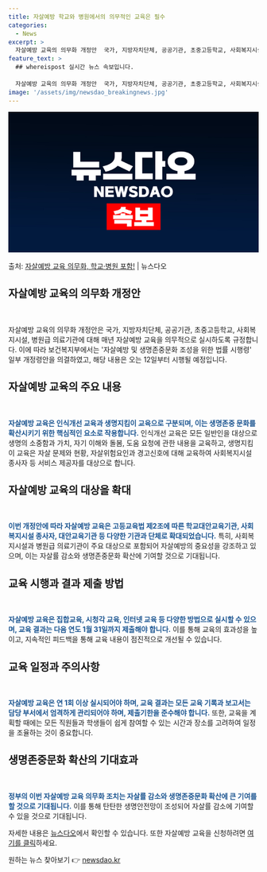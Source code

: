 ```yaml
---
title: 자살예방 학교와 병원에서의 의무적인 교육은 필수
categories:
  - News
excerpt: >
  자살예방 교육의 의무화 개정안  국가, 지방자치단체, 공공기관, 초중고등학교, 사회복지시설, 병원급 의료기관…
feature_text: >
  ## whereispost 실시간 뉴스 속보입니다.

  자살예방 교육의 의무화 개정안  국가, 지방자치단체, 공공기관, 초중고등학교, 사회복지시설, 병원급 의료기관…
image: '/assets/img/newsdao_breakingnews.jpg'
---
```


![뉴스다오 속보](/assets/img/newsdao_breakingnews.jpg)

<p>출처: <a href="https://newsdao.kr/4688" rel="dofollow">자살예방 교육 의무화, 학교·병원 포함!</a> | 뉴스다오</p>

<h2 data-ke-size="size26">자살예방 교육의 의무화 개정안</h2>
<p data-ke-size="size16">&nbsp;</p>
자살예방 교육의 의무화 개정안은 국가, 지방자치단체, 공공기관, 초중고등학교, 사회복지시설, 병원급 의료기관에 대해 매년 자살예방 교육을 의무적으로 실시하도록 규정합니다. 이에 따라 보건복지부에서는 '자살예방 및 생명존중문화 조성을 위한 법률 시행령' 일부 개정령안을 의결하였고, 해당 내용은 오는 12일부터 시행될 예정입니다.

<h2 data-ke-size="size26">자살예방 교육의 주요 내용</h2>
<p data-ke-size="size16">&nbsp;</p>
<b><span style="color: #1a5490;">자살예방 교육은 인식개선 교육과 생명지킴이 교육으로 구분되며, 이는 생명존중 문화를 확산시키기 위한 핵심적인 요소로 작용합니다.</span></b> 인식개선 교육은 모든 일반인을 대상으로 생명의 소중함과 가치, 자기 이해와 돌봄, 도움 요청에 관한 내용을 교육하고, 생명지킴이 교육은 자살 문제와 현황, 자살위험요인과 경고신호에 대해 교육하여 사회복지시설 종사자 등 서비스 제공자를 대상으로 합니다.

<h2 data-ke-size="size26">자살예방 교육의 대상을 확대</h2>
<p data-ke-size="size16">&nbsp;</p>
<b><span style="color: #1a5490;">이번 개정안에 따라 자살예방 교육은 고등교육법 제2조에 따른 학교대안교육기관, 사회복지시설 종사자, 대안교육기관 등 다양한 기관과 단체로 확대되었습니다.</span></b> 특히, 사회복지시설과 병원급 의료기관이 주요 대상으로 포함되어 자살예방의 중요성을 강조하고 있으며, 이는 자살률 감소와 생명존중문화 확산에 기여할 것으로 기대됩니다.

<h2 data-ke-size="size26">교육 시행과 결과 제출 방법</h2>
<p data-ke-size="size16">&nbsp;</p>
<b><span style="color: #1a5490;">자살예방 교육은 집합교육, 시청각 교육, 인터넷 교육 등 다양한 방법으로 실시할 수 있으며, 교육 결과는 다음 연도 1월 31일까지 제출해야 합니다.</span></b> 이를 통해 교육의 효과성을 높이고, 지속적인 피드백을 통해 교육 내용이 점진적으로 개선될 수 있습니다.

<h2 data-ke-size="size26">교육 일정과 주의사항</h2>
<p data-ke-size="size16">&nbsp;</p>
<b><span style="color: #1a5490;">자살예방 교육은 연 1회 이상 실시되어야 하며, 교육 결과는 모든 교육 기록과 보고서는 담당 부서에서 엄격하게 관리되어야 하며, 제출기한을 준수해야 합니다.</span></b> 또한, 교육을 계획할 때에는 모든 직원들과 학생들이 쉽게 참여할 수 있는 시간과 장소를 고려하여 일정을 조율하는 것이 중요합니다.

<h2 data-ke-size="size26">생명존중문화 확산의 기대효과</h2>
<p data-ke-size="size16">&nbsp;</p>
<b><span style="color: #1a5490;">정부의 이번 자살예방 교육 의무화 조치는 자살률 감소와 생명존중문화 확산에 큰 기여를 할 것으로 기대됩니다.</span></b> 이를 통해 탄탄한 생명안전망이 조성되어 자살률 감소에 기여할 수 있을 것으로 기대됩니다.

자세한 내용은 [뉴스다오](https://newsdao.kr/4688)에서 확인할 수 있습니다. 또한 자살예방 교육을 신청하려면 [여기를 클릭](https://newsdao.kr/4688)하세요. 

원하는 뉴스 찾아보기 👉 <a href="https://newsdao.kr" rel="dofollow">newsdao.kr</a>


